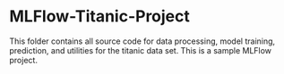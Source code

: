 # MLFlow-Titanic-Project

This folder contains all source code for data processing, model training, prediction, and utilities for the titanic data set. This is a sample MLFlow project.
